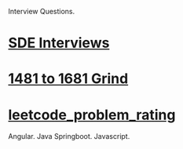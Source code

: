Interview Questions.

# [SDE Interviews](DSA/sde_interviews.md)
# [1481 to 1681 Grind](DSA/1481_1681_leetcode.md)
# [leetcode_problem_rating](https://zerotrac.github.io/leetcode_problem_rating/#/)

Angular.
Java Springboot.
Javascript.